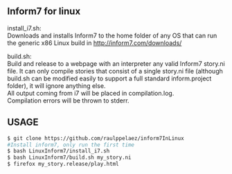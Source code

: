 ## Inform7 for linux

install_i7.sh:  
	Downloads and installs Inform7 to the home folder of any OS that can run the generic x86 Linux build in http://inform7.com/downloads/  

build.sh:  
	Build and release to a webpage with an interpreter any valid Inform7 story.ni file. It can only compile stories that consist of a single story.ni file (although build.sh can be modified easily to support a full standard inform.project folder), it will ignore anything else.  
	All output coming from i7 will be placed in compilation.log.  
	Compilation errors will be thrown to stderr.  
	
## USAGE

```bash
$ git clone https://github.com/raulppelaez/inform7InLinux
#Install inform7, only run the first time
$ bash LinuxInform7/install_i7.sh
$ bash LinuxInform7/build.sh my_story.ni
$ firefox my_story.release/play.html
```
	
	
	
